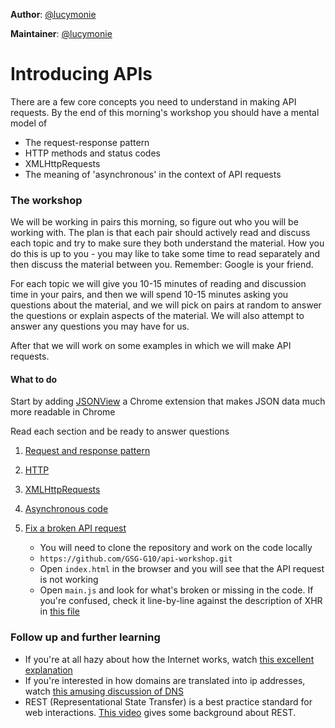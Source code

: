 **Author**: [@lucymonie](https://github.com/lucymonie)

**Maintainer**: [@lucymonie](https://github.com/lucymonie)

# Introducing APIs

There are a few core concepts you need to understand in making API requests. By the end of this morning's workshop you should have a mental model of

- The request-response pattern
- HTTP methods and status codes
- XMLHttpRequests
- The meaning of 'asynchronous' in the context of API requests

### The workshop

We will be working in pairs this morning, so figure out who you will be working with. The plan is that each pair should actively read and discuss each topic and try to make sure they both understand the material. How you do this is up to you - you may like to take some time to read separately and then discuss the material between you. Remember: Google is your friend.

For each topic we will give you 10-15 minutes of reading and discussion time in your pairs, and then we will spend 10-15 minutes asking you questions about the material, and we will pick on pairs at random to answer the questions or explain aspects of the material. We will also attempt to answer any questions you may have for us.

After that we will work on some examples in which we will make API requests.

#### What to do

Start by adding [JSONView](https://chrome.google.com/webstore/detail/jsonview/chklaanhfefbnpoihckbnefhakgolnmc) a Chrome extension that makes JSON data much more readable in Chrome

Read each section and be ready to answer questions

1. [Request and response pattern](./01-request-response.md)

2. [HTTP](./02-http.md)

3. [XMLHttpRequests](./03-xmlhttprequest.md)

4. [Asynchronous code](./04-asynchronous.md)

5. [Fix a broken API request](https://github.com/GSG-G10/api-workshop/tree/master/api-example)
   - You will need to clone the repository and work on the code locally
   - `https://github.com/GSG-G10/api-workshop.git`
   - Open `index.html` in the browser and you will see that the API request is not working
   - Open `main.js` and look for what's broken or missing in the code. If you're confused, check it line-by-line against the description of XHR in [this file](./03-xmlhttprequest.md)

### Follow up and further learning

- If you're at all hazy about how the Internet works, watch [this excellent explanation](https://www.youtube.com/watch?v=7_LPdttKXPc)
- If you're interested in how domains are translated into ip addresses, watch [this amusing discussion of DNS](https://www.youtube.com/watch?v=72snZctFFtA)
- REST (Representational State Transfer) is a best practice standard for web interactions. [This video](https://www.youtube.com/watch?v=YCcAE2SCQ6k) gives some background about REST.
